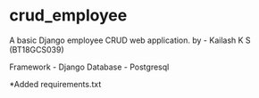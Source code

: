 # crud_employee
A basic Django employee CRUD web application.
by - Kailash K S (BT18GCS039)

Framework - Django
Database - Postgresql

*Added requirements.txt
